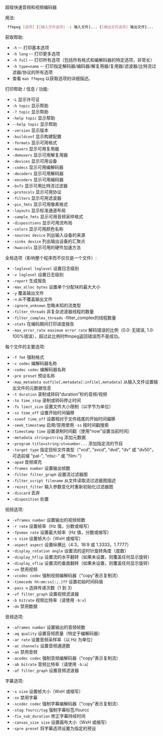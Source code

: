 超级快速音频和视频编码器

用法:
```sh
 ffmpeg [选项] [[输入文件选项] -i 输入文件]... {[输出文件选项] 输出文件}...
```

获取帮助:
- `-h`      -- 打印基本选项
- `-h long` -- 打印更多选项
- `-h full` -- 打印所有选项（包括所有格式和编解码器的特定选项，非常长）
- `-h type=name` -- 打印指定解码器/编码器/解复用器/复用器/滤波器/比特流过滤器/协议的所有选项
- 查看 `man ffmpeg` 以获取选项的详细描述。

打印帮助 / 信息 / 功能:
- `-L`                  显示许可证
- `-h topic`            显示帮助
- `-? topic`            显示帮助
- `-help topic`         显示帮助
- `--help topic`        显示帮助
- `-version`            显示版本
- `-buildconf`          显示构建配置
- `-formats`            显示可用格式
- `-muxers`             显示可用复用器
- `-demuxers`           显示可用解复用器
- `-devices`            显示可用设备
- `-codecs`             显示可用编解码器
- `-decoders`           显示可用解码器
- `-encoders`           显示可用编码器
- `-bsfs`               显示可用比特流过滤器
- `-protocols`          显示可用协议
- `-filters`            显示可用滤波器
- `-pix_fmts`           显示可用像素格式
- `-layouts`            显示标准通道布局
- `-sample_fmts`        显示可用音频采样格式
- `-dispositions`       显示可用流布局
- `-colors`             显示可用颜色名称
- `-sources device`     列出输入设备的来源
- `-sinks device`       列出输出设备的汇聚点
- `-hwaccels`           显示可用的硬件加速方法

全局选项（影响整个程序而不仅仅是一个文件）:
- `-loglevel loglevel`  设置日志级别
- `-v loglevel`         设置日志级别
- `-report`             生成报告
- `-max_alloc bytes`    设置单个分配块的最大大小
- `-y`                  覆盖输出文件
- `-n`                  从不覆盖输出文件
- `-ignore_unknown`     忽略未知的流类型
- `-filter_threads`     非复杂滤波器线程的数量
- `-filter_complex_threads`  -filter_complex的线程数量
- `-stats`              在编码期间打印进度报告
- `-max_error_rate maximum error rate`  解码错误的比例（0.0: 无错误, 1.0: 100%错误），超过此比例时ffmpeg返回错误而不是成功。

每个文件的主要选项:
- `-f fmt`              强制格式
- `-c codec`            编解码器名称
- `-codec codec`        编解码器名称
- `-pre preset`         预设名称
- `-map_metadata outfile[,metadata]:infile[,metadata]`  从输入文件设置输出文件的元数据信息
- `-t duration`         录制或转码“duration”秒的音频/视频
- `-to time_stop`       录制或转码停止时间
- `-fs limit_size`      设置文件大小限制（以字节为单位）
- `-ss time_off`        设置开始时间偏移
- `-sseof time_off`     设置相对于文件结尾的开始时间偏移
- `-seek_timestamp`     启用/禁用使用 `-ss` 按时间戳搜索
- `-timestamp time`     设置录制时间戳（使用“now”设置当前时间）
- `-metadata string=string`  添加元数据
- `-program title=string:st=number...`  添加指定流的节目
- `-target type`        指定目标文件类型（"vcd", "svcd", "dvd", "dv" 或 "dv50"，可选前缀 "pal-", "ntsc-" 或 "film-"）
- `-apad`               音频填充
- `-frames number`      设置输出帧数
- `-filter filter_graph`  设置流过滤器图
- `-filter_script filename`  从文件读取流过滤器图描述
- `-reinit_filter`      输入参数变化时重新初始化过滤器图
- `-discard`            丢弃
- `-disposition`        处置

视频选项:
- `-vframes number`     设置输出的视频帧数
- `-r rate`             设置帧率（Hz 值，分数或缩写）
- `-fpsmax rate`        设置最大帧率（Hz 值，分数或缩写）
- `-s size`             设置帧大小（WxH 或缩写）
- `-aspect aspect`      设置纵横比（4:3，16:9 或 1.3333，1.7777）
- `-display_rotation angle`  设置流的逆时针旋转角度（度数）
- `-display_hflip`      设置流的水平翻转（如果未设置，则覆盖任何显示旋转）
- `-display_vflip`      设置流的垂直翻转（如果未设置，则覆盖任何显示旋转）
- `-vn`                 禁用视频
- `-vcodec codec`       强制视频编解码器（“copy”表示复制流）
- `-timecode hh:mm:ss[:;.]ff`  设置初始时间码值
- `-pass n`             选择传递次数（1 到 3）
- `-vf filter_graph`    设置视频滤波器
- `-b bitrate`          视频比特率（请使用 `-b:v`）
- `-dn`                 禁用数据

音频选项:
- `-aframes number`     设置输出的音频帧数
- `-aq quality`         设置音频质量（特定于编解码器）
- `-ar rate`            设置音频采样率（以 Hz 为单位）
- `-ac channels`        设置音频通道数
- `-an`                 禁用音频
- `-acodec codec`       强制音频编解码器（“copy”表示复制流）
- `-ab bitrate`         音频比特率（请使用 `-b:a`）
- `-af filter_graph`    设置音频滤波器

字幕选项:
- `-s size`             设置帧大小（WxH 或缩写）
- `-sn`                 禁用字幕
- `-scodec codec`       强制字幕编解码器（“copy”表示复制流）
- `-stag fourcc/tag`    强制字幕标签/fourcc
- `-fix_sub_duration`   修正字幕持续时间
- `-canvas_size size`   设置画布大小（WxH 或缩写）
- `-spre preset`        将字幕选项设置为指定的预设

